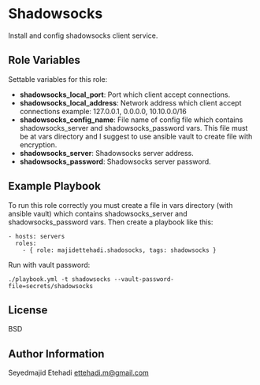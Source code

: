 Shadowsocks
=========

Install and config shadowsocks client service.

Role Variables
--------------

Settable variables for this role:
* **shadowsocks_local_port**: Port which client accept connections.
* **shadowsocks_local_address**: Network address which client accept connections example: 127.0.0.1, 0.0.0.0, 10.10.0.0/16 
* **shadowsocks_config_name**: File name of config file which contains shadowsocks_server and shadowsocks_password vars. This file must be at vars directory and I suggest to use ansible vault to create file with encryption.
* **shadowsocks_server**: Shadowsocks server address.
* **shadowsocks_password**: Shadowsocks server password.

Example Playbook
----------------

To run this role correctly you must create a file in vars directory (with ansible vault) which contains shadowsocks_server and shadowsocks_password vars.
Then create a playbook like this:
    
    - hosts: servers
      roles:
        - { role: majidettehadi.shadosocks, tags: shadowsocks }

Run with vault password:

    ./playbook.yml -t shadowsocks --vault-password-file=secrets/shadowsocks

License
-------

BSD

Author Information
------------------

Seyedmajid Etehadi
ettehadi.m@gmail.com
